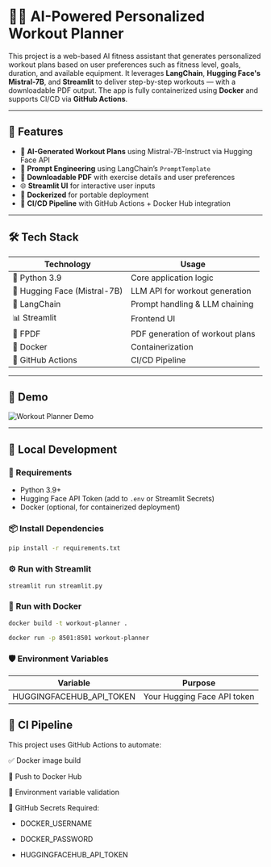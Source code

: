 # 🏋️‍♀️ AI-Powered Personalized Workout Planner

This project is a web-based AI fitness assistant that generates personalized workout plans based on user preferences such as fitness level, goals, duration, and available equipment. It leverages **LangChain**, **Hugging Face's Mistral-7B**, and **Streamlit** to deliver step-by-step workouts — with a downloadable PDF output. The app is fully containerized using **Docker** and supports CI/CD via **GitHub Actions**.

---

## 🚀 Features

- 🔮 **AI-Generated Workout Plans** using Mistral-7B-Instruct via Hugging Face API  
- 🧠 **Prompt Engineering** using LangChain’s `PromptTemplate`  
- 🧾 **Downloadable PDF** with exercise details and user preferences  
- 🌐 **Streamlit UI** for interactive user inputs  
- 🐳 **Dockerized** for portable deployment  
- 🔁 **CI/CD Pipeline** with GitHub Actions + Docker Hub integration  

---

## 🛠️ Tech Stack

| Technology | Usage |
|------------|-------|
| 🐍 Python 3.9 | Core application logic |
| 🤖 Hugging Face (Mistral-7B) | LLM API for workout generation |
| 🔗 LangChain | Prompt handling & LLM chaining |
| 📊 Streamlit | Frontend UI |
| 📄 FPDF | PDF generation of workout plans |
| 🐳 Docker | Containerization |
| 🔁 GitHub Actions | CI/CD Pipeline |

---

## 📸 Demo

![Workout Planner Demo](https://drive.google.com/file/d/1WLKK4NxK0VtlLRMqyqX3KXWmGvaW7sIM/view?usp=sharing)



---

## 🧪 Local Development

### 🔧 Requirements

- Python 3.9+
- Hugging Face API Token (add to `.env` or Streamlit Secrets)
- Docker (optional, for containerized deployment)

### 📦 Install Dependencies
```bash
pip install -r requirements.txt
```

### ⚙️ Run with Streamlit

```bash
streamlit run streamlit.py
```
### 🐳 Run with Docker

```bash
docker build -t workout-planner .
```

```bash
docker run -p 8501:8501 workout-planner
```

### 🛡️ Environment Variables


| Variable                 | Purpose                        |
|--------------------------|--------------------------------|
| HUGGINGFACEHUB_API_TOKEN | Your Hugging Face API token    |



## 🔄 CI Pipeline
This project uses GitHub Actions to automate:

✅ Docker image build

🚀 Push to Docker Hub

🔐 Environment variable validation

🔐 GitHub Secrets Required:
- DOCKER_USERNAME

- DOCKER_PASSWORD

- HUGGINGFACEHUB_API_TOKEN



